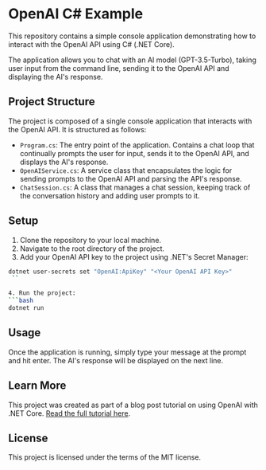 # OpenAI C# Example

This repository contains a simple console application demonstrating how to interact with the OpenAI API using C# (.NET Core).

The application allows you to chat with an AI model (GPT-3.5-Turbo), taking user input from the command line, sending it to the OpenAI API and displaying the AI's response.

## Project Structure

The project is composed of a single console application that interacts with the OpenAI API. It is structured as follows:

- `Program.cs`: The entry point of the application. Contains a chat loop that continually prompts the user for input, sends it to the OpenAI API, and displays the AI's response.
- `OpenAIService.cs`: A service class that encapsulates the logic for sending prompts to the OpenAI API and parsing the API's response.
- `ChatSession.cs`: A class that manages a chat session, keeping track of the conversation history and adding user prompts to it.

## Setup

1. Clone the repository to your local machine.
2. Navigate to the root directory of the project.
3. Add your OpenAI API key to the project using .NET's Secret Manager:
```bash
dotnet user-secrets set "OpenAI:ApiKey" "<Your OpenAI API Key>"
 ``

4. Run the project:
```bash
dotnet run
```

## Usage

Once the application is running, simply type your message at the prompt and hit enter. The AI's response will be displayed on the next line.

## Learn More

This project was created as part of a blog post tutorial on using OpenAI with .NET Core. [Read the full tutorial here](https://blog.ricofritzsche.de/ai-powered-net-core-apps-a-comprehensive-guide-to-openai-integration-f24ae7ae55f0?sk=57f7780d138e8686c48da740e22a8060).

## License

This project is licensed under the terms of the MIT license.

